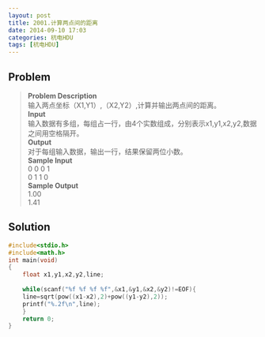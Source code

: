 ```yaml
---
layout: post
title: 2001.计算两点间的距离
date: 2014-09-10 17:03
categories: 杭电HDU
tags: [杭电HDU]
---
```

## Problem
>**Problem Description**  
输入两点坐标（X1,Y1）,（X2,Y2）,计算并输出两点间的距离。  
**Input**  
输入数据有多组，每组占一行，由4个实数组成，分别表示x1,y1,x2,y2,数据之间用空格隔开。  
**Output**  
对于每组输入数据，输出一行，结果保留两位小数。  
**Sample Input**  
0 0 0 1  
0 1 1 0  
**Sample Output**  
1.00  
1.41  

## Solution
```cpp
#include<stdio.h>
#include<math.h>
int main(void)
{
    float x1,y1,x2,y2,line;
    
    while(scanf("%f %f %f %f",&x1,&y1,&x2,&y2)!=EOF){
    line=sqrt(pow((x1-x2),2)+pow((y1-y2),2));
    printf("%.2f\n",line);
    }
    return 0;
}
```